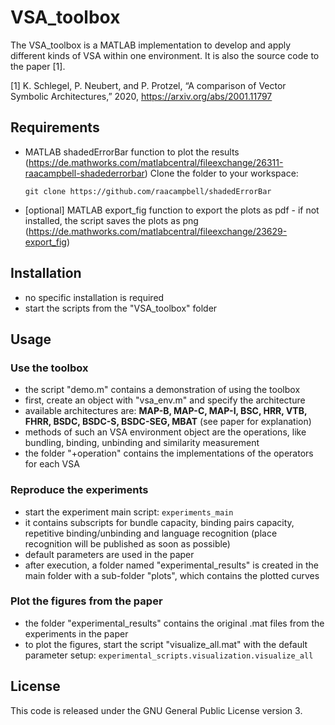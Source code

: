 # VSA_toolbox

The VSA_toolbox is a MATLAB implementation to develop and apply different kinds of VSA within one environment.
It is also the source code to the paper [1].

[1] K. Schlegel, P. Neubert, and P. Protzel, “A comparison of Vector Symbolic Architectures,” 2020, https://arxiv.org/abs/2001.11797



## Requirements

* MATLAB shadedErrorBar function to plot the results (https://de.mathworks.com/matlabcentral/fileexchange/26311-raacampbell-shadederrorbar)
Clone the folder to your workspace:
  ```
  git clone https://github.com/raacampbell/shadedErrorBar
  ```
* [optional] MATLAB export_fig function to export the plots as pdf - if not installed, the script saves the plots as png (https://de.mathworks.com/matlabcentral/fileexchange/23629-export_fig)


## Installation

* no specific installation is required 
* start the scripts from the "VSA_toolbox" folder 

## Usage

### Use the toolbox

* the script "demo.m" contains a demonstration of using the toolbox
* first, create an object with "vsa_env.m" and specify the architecture
* available architectures are: **MAP-B, MAP-C, MAP-I, BSC, HRR, VTB, FHRR, BSDC, BSDC-S, BSDC-SEG, MBAT** (see paper for explanation)
* methods of such an VSA environment object are the operations, like bundling, binding, unbinding and similarity measurement
* the folder "+operation" contains the implementations of the operators for each VSA

### Reproduce the experiments

* start the experiment main script:
``` experiments_main ```
* it contains subscripts for bundle capacity, binding pairs capacity, repetitive binding/unbinding and language recognition (place recognition will be published as soon as possible)
* default parameters are used in the paper
* after execution, a folder named "experimental_results" is created in the main folder with a sub-folder "plots", which contains the plotted curves


### Plot the figures from the paper

* the folder "experimental_results" contains the original .mat files from the experiments in the paper
* to plot the figures, start the script "visualize_all.mat" with the default parameter setup:
```experimental_scripts.visualization.visualize_all ```


## License
This code is released under the GNU General Public License version 3.
